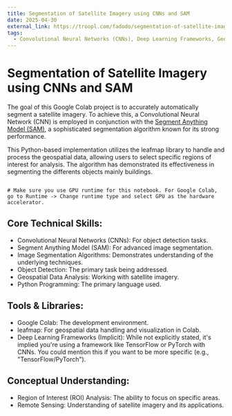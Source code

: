 ```yaml
---
title: Segmentation of Satellite Imagery using CNNs and SAM
date: 2025-04-30
external_link: https://troopl.com/fadodo/segmentation-of-satellite-imagery-using-cnns-and-sam
tags:
  - Convolutional Neural Networks (CNNs), Deep Learning Frameworks, Geospatial Data Analysis, Google Colab, Image Segmentation Algorithms, Leafmap, Python Programming, Segment Anything Model (SAM)
---
```


# Segmentation of Satellite Imagery using CNNs and SAM

The goal of this Google Colab project is to accurately automatically segment a satellite imagery.
To achieve this, a Convolutional Neural Network (CNN) is employed in conjunction with the [Segment Anything Model (SAM)](https://segment-anything.com/), a sophisticated segmentation algorithm known for its strong performance.

This Python-based implementation utilizes the leafmap library to handle and process the geospatial data, allowing users to select specific regions of interest for analysis. The algorithm has demonstrated its effectiveness in segmenting the differents objects mainly buildings.

```

# Make sure you use GPU runtime for this notebook. For Google Colab, go to Runtime -> Change runtime type and select GPU as the hardware accelerator.

```

 ## Core Technical Skills:
- Convolutional Neural Networks (CNNs): For object detection tasks.
- Segment Anything Model (SAM): For advanced image segmentation.
- Image Segmentation Algorithms: Demonstrates understanding of the underlying techniques.
- Object Detection: The primary task being addressed.
- Geospatial Data Analysis: Working with satellite imagery.
- Python Programming: The primary language used.


## Tools & Libraries:

- Google Colab: The development environment.
- leafmap: For geospatial data handling and visualization in Colab.
- Deep Learning Frameworks (Implicit): While not explicitly stated, it's implied you're using a framework like TensorFlow or PyTorch with CNNs. You could mention this if you want to be more specific (e.g., "TensorFlow/PyTorch").

## Conceptual Understanding:
- Region of Interest (ROI) Analysis: The ability to focus on specific areas.
- Remote Sensing: Understanding of satellite imagery and its applications.
<!--more-->
